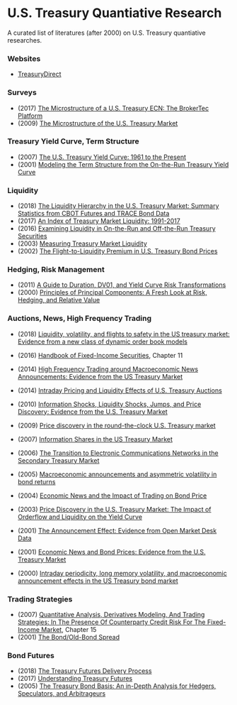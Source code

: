 # U.S. Treasury Quantiative Research

A curated list of literatures (after 2000) on U.S. Treasury quantiative researches.


### Websites
* [TreasuryDirect](https://www.treasurydirect.gov/)


### Surveys
* (2017) [The Microstructure of a U.S. Treasury ECN: The BrokerTec Platform](https://www.newyorkfed.org/medialibrary/media/research/staff_reports/sr381.pdf)
* (2009) [The Microstructure of the U.S. Treasury Market](https://papers.ssrn.com/sol3/papers.cfm?abstract_id=1070226)


### Treasury Yield Curve, Term Structure
* (2007) [The U.S. Treasury Yield Curve: 1961 to the Present](https://www.federalreserve.gov/pubs/feds/2006/200628/200628pap.pdf)
* (2001) [Modeling the Term Structure from the On-the-Run Treasury Yield Curve
](https://papers.ssrn.com/sol3/papers.cfm?abstract_id=291340)


### Liquidity
* (2018) [The Liquidity Hierarchy in the U.S. Treasury Market: Summary Statistics from CBOT Futures and TRACE Bond Data](https://www.cftc.gov/sites/default/files/2018-11/Liquidity%20Hierarchy%20in%20Tsy%20Mkt%20v4_ada.pdf)
* (2017) [An Index of Treasury Market Liquidity: 1991-2017](https://www.newyorkfed.org/medialibrary/media/research/staff_reports/sr827.pdf) 
* (2016) [Examining Liquidity in On-the-Run and Off-the-Run Treasury Securities](https://www.treasury.gov/connect/blog/Pages/Examining-Liquidity-in-On-the-Run-and-Off-the-Run-Treasury-Securities.aspx)
* (2003) [Measuring Treasury Market Liquidity](https://www.newyorkfed.org/medialibrary/media/research/epr/03v09n3/0309flempdf.pdf)
* (2002) [The Flight-to-Liquidity Premium in U.S. Treasury Bond Prices](https://www.nber.org/papers/w9312.pdf)


### Hedging, Risk Management
* (2011) [A Guide to Duration, DV01, and Yield Curve Risk Transformations](http://www.closemountain.com/papers/risktransform1.pdf)
* (2000) [Principles of Principal Components: A Fresh Look at Risk, Hedging, and Relative Value](http://quantlabs.net/academy/download/free_quant_instituitional_books_/[Salomon%20Smith%20Barney]%20Principles%20of%20Principal%20Components%20-%20A%20Fresh%20Look%20at%20Risk,%20Hedging%20and%20Relative%20Value.pdf)


### Auctions, News, High Frequency Trading
* (2018) [Liquidity, volatility, and flights to safety in the US treasury market: Evidence from a new class of dynamic order book models](https://www.econstor.eu/bitstream/10419/93594/1/733627927.pdf)
* (2016) [Handbook of Fixed-Income Securities](https://www.amazon.com/Fixed-Income-Securities-Handbooks-Engineering-Econometrics-ebook/dp/B01DEWCS3W/ref=sr_1_1?dchild=1&keywords=handbook+of+fixed+income+pietro&qid=1586713734&s=books&sr=1-1), Chapter 11
* (2014) [High Frequency Trading around Macroeconomic News Announcements: Evidence from the US Treasury Market](https://www.bankofcanada.ca/wp-content/uploads/2014/12/wp2014-56.pdf)
* (2014) [Intraday Pricing and Liquidity Effects of U.S. Treasury Auctions](http://apps.olin.wustl.edu/Conf/CFAR-FTG/Files/pdf/2017/110.pdf)
* (2010) [Information Shocks, Liquidity Shocks, Jumps, and Price Discovery: Evidence from the U.S. Treasury Market](https://www.cambridge.org/core/journals/journal-of-financial-and-quantitative-analysis/article/information-shocks-liquidity-shocks-jumps-and-price-discovery-evidence-from-the-us-treasury-market/59C0B3C06EBBA04BB16F737A0A2DB122)
* (2009) [Price discovery in the round-the-clock U.S. Treasury market](https://www.sciencedirect.com/science/article/abs/pii/S1042957309000035)
* (2007) [Information Shares in the US Treasury Market](https://pdfs.semanticscholar.org/4ce0/c5cd11f48361fc529c6a5c0758643eacb348.pdf)
* (2006) [The Transition to Electronic Communications Networks in the Secondary Treasury Market](https://files.stlouisfed.org/files/htdocs/publications/review/06/11/Mizrach.pdf)
* (2005) [Macroeconomic announcements and asymmetric volatility in bond returns](https://www.sciencedirect.com/science/article/abs/pii/S0378426606000112)
* (2004) [Economic News and the Impact of Trading on Bond Price](https://www.jstor.org/stable/3694734?seq=1)
* (2003) [Price Discovery in the U.S. Treasury Market: The Impact of Orderflow and Liquidity on the Yield Curve](https://www.nber.org/papers/w9529.pdf)
* (2001) [The Announcement Effect: Evidence from Open Market Desk Data](https://core.ac.uk/download/pdf/6792938.pdf)
* (2001) [Economic News and Bond Prices: Evidence from the U.S. Treasury Market](https://www.jstor.org/stable/2676223?seq=1)

* (2000) [Intraday periodicity, long memory volatility, and macroeconomic announcement effects in the US Treasury bond market](https://www.sciencedirect.com/science/article/abs/pii/S0927539800000025)

### Trading Strategies
* (2007) [Quantitative Analysis, Derivatives Modeling, And Trading Strategies: In The Presence Of Counterparty Credit Risk For The Fixed-Income Market](https://www.amazon.com/Quantitative-Analysis-Derivatives-Modeling-Strategies/dp/9813203226/ref=sr_1_1?dchild=1&keywords=quantiative+analysis+derivative+modeling+and+trading&qid=1586714088&s=books&sr=1-1-spell), Chapter 15
* (2001) [The Bond/Old-Bond Spread](https://www.sciencedirect.com/science/article/abs/pii/S0304405X02002076)


### Bond Futures
* (2018) [The Treasury Futures Delivery Process](https://www.cmegroup.com/trading/interest-rates/files/us-treasury-futures-delivery-process.pdf)
* (2017) [Understanding Treasury Futures](https://www.cmegroup.com/education/files/understanding-treasury-futures.pdf)
* (2005) [The Treasury Bond Basis: An in-Depth Analysis for Hedgers, Speculators, and Arbitrageurs](https://www.amazon.com/Treasury-Bond-Basis-Depth-Arbitrageurs/dp/0071456104/ref=sr_1_1?dchild=1&keywords=The+Treasury+Bond+Basis&qid=1586712562&s=books&sr=1-1)